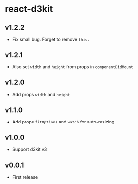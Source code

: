 # react-d3kit

## v1.2.2
- Fix small bug. Forget to remove `this.`

## v1.2.1
- Also set `width` and `height` from props in `componentDidMount`

## v1.2.0
- Add props `width` and `height`

## v1.1.0
- Add props `fitOptions` and `watch` for auto-resizing

## v1.0.0
- Support d3kit v3

## v0.0.1
- First release